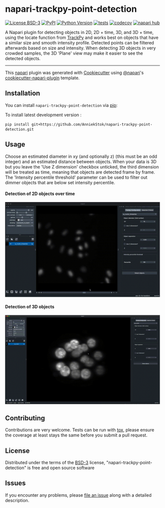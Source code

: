 # napari-trackpy-point-detection

[![License BSD-3](https://img.shields.io/pypi/l/napari-trackpy-point-detection.svg?color=green)](https://github.com/AnniekStok/napari-trackpy-point-detection/raw/main/LICENSE)
[![PyPI](https://img.shields.io/pypi/v/napari-trackpy-point-detection.svg?color=green)](https://pypi.org/project/napari-trackpy-point-detection)
[![Python Version](https://img.shields.io/pypi/pyversions/napari-trackpy-point-detection.svg?color=green)](https://python.org)
[![tests](https://github.com/AnniekStok/napari-trackpy-point-detection/workflows/tests/badge.svg)](https://github.com/AnniekStok/napari-trackpy-point-detection/actions)
[![codecov](https://codecov.io/gh/AnniekStok/napari-trackpy-point-detection/branch/main/graph/badge.svg)](https://codecov.io/gh/AnniekStok/napari-trackpy-point-detection)
[![napari hub](https://img.shields.io/endpoint?url=https://api.napari-hub.org/shields/napari-trackpy-point-detection)](https://napari-hub.org/plugins/napari-trackpy-point-detection)

A Napari plugin for detecting objects in 2D, 2D + time, 3D, and 3D + time, using the locate function from [TrackPy](https://pypi.org/project/trackpy/) and works best on objects that have a similar size and smooth intensity profile. Detected points can be filtered afterwards based on size and intensity. When detecting 3D objects in very crowded samples, the 3D 'Plane' view may make it easier to see the detected objects. 

----------------------------------

This [napari] plugin was generated with [Cookiecutter] using [@napari]'s [cookiecutter-napari-plugin] template.

## Installation

You can install `napari-trackpy-point-detection` via [pip]:

To install latest development version :

    pip install git+https://github.com/AnniekStok/napari-trackpy-point-detection.git

## Usage

Choose an estimated diameter in xy (and optionally z) (this must be an odd integer) and an estimated distance between objects. When your data is 3D but you leave the 'Use Z dimension' checkbox unticked, the third dimension will be treated as time, meaning that objects are detected frame by frame. The 'Intensity percentile threshold' parameter can be used to filter out dimmer objects that are below set intensity percentile. 

#### Detection of 2D objects over time
![](instructions/trackpy_locate_2D_time.gif)

#### Detection of 3D objects
![](instructions/trackpy_locate_3D.gif)

## Contributing

Contributions are very welcome. Tests can be run with [tox], please ensure
the coverage at least stays the same before you submit a pull request.

## License

Distributed under the terms of the [BSD-3] license,
"napari-trackpy-point-detection" is free and open source software

## Issues

If you encounter any problems, please [file an issue] along with a detailed description.

[napari]: https://github.com/napari/napari
[Cookiecutter]: https://github.com/audreyr/cookiecutter
[@napari]: https://github.com/napari
[MIT]: http://opensource.org/licenses/MIT
[BSD-3]: http://opensource.org/licenses/BSD-3-Clause
[GNU GPL v3.0]: http://www.gnu.org/licenses/gpl-3.0.txt
[GNU LGPL v3.0]: http://www.gnu.org/licenses/lgpl-3.0.txt
[Apache Software License 2.0]: http://www.apache.org/licenses/LICENSE-2.0
[Mozilla Public License 2.0]: https://www.mozilla.org/media/MPL/2.0/index.txt
[cookiecutter-napari-plugin]: https://github.com/napari/cookiecutter-napari-plugin

[file an issue]: https://github.com/AnniekStok/napari-trackpy-point-detection/issues

[napari]: https://github.com/napari/napari
[tox]: https://tox.readtheinstructions.io/en/latest/
[pip]: https://pypi.org/project/pip/
[PyPI]: https://pypi.org/
